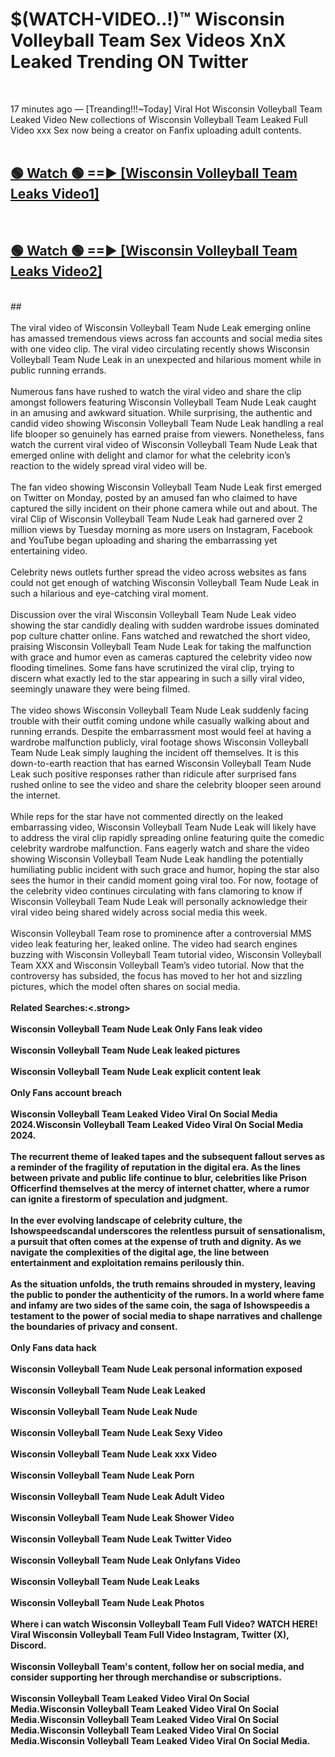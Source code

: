 # $(WATCH-VIDEO..!)™ Wisconsin Volleyball Team Sex Videos XnX Leaked Trending ON Twitter<br>
<br>

17 minutes ago — [Treanding!!!~Today] Viral Hot Wisconsin Volleyball Team Leaked Video New collections of Wisconsin Volleyball Team Leaked Full Video xxx Sex now being a creator on Fanfix uploading adult contents.
<br>
 <br>

##  <a href="https://best2vid.blogspot.com?title=Wisconsin_Volleyball_Team">🟢 Watch 🟢 ==► [Wisconsin Volleyball Team Leaks Video1]</a><br>
  <br>

##  <a href="https://best2vid.blogspot.com?title=Wisconsin_Volleyball_Team">🟢 Watch 🟢 ==► [Wisconsin Volleyball Team Leaks Video2]</a><br>
  <br>
  ##
  <br>
  <br>
The viral video of Wisconsin Volleyball Team Nude Leak emerging online has amassed tremendous views across fan accounts and social media sites with one video clip. The viral video circulating recently shows Wisconsin Volleyball Team Nude Leak in an unexpected and hilarious moment while in public running errands.
<br><br>
Numerous fans have rushed to watch the viral video and share the clip amongst followers featuring Wisconsin Volleyball Team Nude Leak caught in an amusing and awkward situation. While surprising, the authentic and candid video showing Wisconsin Volleyball Team Nude Leak handling a real life blooper so genuinely has earned praise from viewers. Nonetheless, fans watch the current viral video of Wisconsin Volleyball Team Nude Leak that emerged online with delight and clamor for what the celebrity icon’s reaction to the widely spread viral video will be.
<br><br>
The fan video showing Wisconsin Volleyball Team Nude Leak first emerged on Twitter on Monday, posted by an amused fan who claimed to have captured the silly incident on their phone camera while out and about. The viral Clip of Wisconsin Volleyball Team Nude Leak had garnered over 2 million views by Tuesday morning as more users on Instagram, Facebook and YouTube began uploading and sharing the embarrassing yet entertaining video.
<br><br>
Celebrity news outlets further spread the video across websites as fans could not get enough of watching Wisconsin Volleyball Team Nude Leak in such a hilarious and eye-catching viral moment.
<br><br>
Discussion over the viral Wisconsin Volleyball Team Nude Leak video showing the star candidly dealing with sudden wardrobe issues dominated pop culture chatter online. Fans watched and rewatched the short video, praising Wisconsin Volleyball Team Nude Leak for taking the malfunction with grace and humor even as cameras captured the celebrity video now flooding timelines. Some fans have scrutinized the viral clip, trying to discern what exactly led to the star appearing in such a silly viral video, seemingly unaware they were being filmed.
<br><br>
The video shows Wisconsin Volleyball Team Nude Leak suddenly facing trouble with their outfit coming undone while casually walking about and running errands. Despite the embarrassment most would feel at having a wardrobe malfunction publicly, viral footage shows Wisconsin Volleyball Team Nude Leak simply laughing the incident off themselves. It is this down-to-earth reaction that has earned Wisconsin Volleyball Team Nude Leak such positive responses rather than ridicule after surprised fans rushed online to see the video and share the celebrity blooper seen around the internet.
<br><br>
While reps for the star have not commented directly on the leaked embarrassing video, Wisconsin Volleyball Team Nude Leak will likely have to address the viral clip rapidly spreading online featuring quite the comedic celebrity wardrobe malfunction. Fans eagerly watch and share the video showing Wisconsin Volleyball Team Nude Leak handling the potentially humiliating public incident with such grace and humor, hoping the star also sees the humor in their candid moment going viral too. For now, footage of the celebrity video continues circulating with fans clamoring to know if Wisconsin Volleyball Team Nude Leak will personally acknowledge their viral video being shared widely across social media this week.
<br><br>
Wisconsin Volleyball Team rose to prominence after a controversial MMS video leak featuring her, leaked online. The video had search engines buzzing with Wisconsin Volleyball Team tutorial video, Wisconsin Volleyball Team XXX and Wisconsin Volleyball Team’s video tutorial. Now that the controversy has subsided, the focus has moved to her hot and sizzling pictures, which the model often shares on social media.
<br><br>
<strong>Related Searches:<.strong>
<br><br>
Wisconsin Volleyball Team Nude Leak Only Fans leak video
<br><br>
Wisconsin Volleyball Team Nude Leak leaked pictures
<br><br>
Wisconsin Volleyball Team Nude Leak explicit content leak
<br><br>
Only Fans account breach
<br><br>
Wisconsin Volleyball Team Leaked Video Viral On Social Media 2024.Wisconsin Volleyball Team Leaked Video Viral On Social Media 2024.
<br><br>
The recurrent theme of leaked tapes and the subsequent fallout serves as a reminder of the fragility of reputation in the digital era. As the lines between private and public life continue to blur, celebrities like Prison Officerfind themselves at the mercy of internet chatter, where a rumor can ignite a firestorm of speculation and judgment.
<br><br>
In the ever evolving landscape of celebrity culture, the Ishowspeedscandal underscores the relentless pursuit of sensationalism, a pursuit that often comes at the expense of truth and dignity. As we navigate the complexities of the digital age, the line between entertainment and exploitation remains perilously thin.
<br><br>
As the situation unfolds, the truth remains shrouded in mystery, leaving the public to ponder the authenticity of the rumors. In a world where fame and infamy are two sides of the same coin, the saga of Ishowspeedis a testament to the power of social media to shape narratives and challenge the boundaries of privacy and consent.
<br><br>
Only Fans data hack
<br><br>
Wisconsin Volleyball Team Nude Leak personal information exposed
<br><br>
Wisconsin Volleyball Team Nude Leak Leaked
<br><br>
Wisconsin Volleyball Team Nude Leak Nude
<br><br>
Wisconsin Volleyball Team Nude Leak Sexy Video
<br><br>
Wisconsin Volleyball Team Nude Leak xxx Video
<br><br>
Wisconsin Volleyball Team Nude Leak Porn
<br><br>
Wisconsin Volleyball Team Nude Leak Adult Video
<br><br>
Wisconsin Volleyball Team Nude Leak Shower Video
<br><br>
Wisconsin Volleyball Team Nude Leak Twitter Video
<br><br>
Wisconsin Volleyball Team Nude Leak Onlyfans Video
<br><br>
Wisconsin Volleyball Team Nude Leak Leaks
<br><br>
Wisconsin Volleyball Team Nude Leak Photos
<br><br>
Where i can watch Wisconsin Volleyball Team Full Video? WATCH HERE! Viral Wisconsin Volleyball Team Full Video Instagram, Twitter (X), Discord.
<br><br>
Wisconsin Volleyball Team's content, follow her on social media, and consider supporting her through merchandise or subscriptions.
<br><br>
Wisconsin Volleyball Team Leaked Video Viral On Social Media.Wisconsin Volleyball Team Leaked Video Viral On Social Media.Wisconsin Volleyball Team Leaked Video Viral On Social Media.Wisconsin Volleyball Team Leaked Video Viral On Social Media.Wisconsin Volleyball Team Leaked Video Viral On Social Media.
